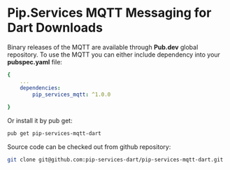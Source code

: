 # Pip.Services MQTT Messaging for Dart Downloads

Binary releases of the MQTT are available through **Pub.dev** global repository. 
To use the MQTT you can either include dependency into your **pubspec.yaml** file:

```yaml
{
    ...
    dependencies: 
        pip_services_mqtt: ^1.0.0
    
}
``` 

Or install it by pub get:

```bash
pub get pip-services-mqtt-dart
```

Source code can be checked out from github repository:

```bash
git clone git@github.com:pip-services-dart/pip-services-mqtt-dart.git
```
